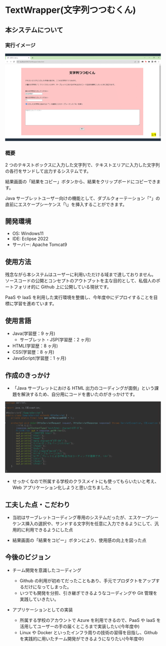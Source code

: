 # TextWrapper(文字列つつむくん)

## 本システムについて

### 実行イメージ

![gif](images/TextWrapper.gif)

### 概要

2 つのテキストボックスに入力した文字列で、テキストエリアに入力した文字列の各行をサンドして出力するシステムです。

結果画面の「結果をコピー」ボタンから、結果をクリップボードにコピーできます。

Java サーブレットユーザー向けの機能として、ダブルクォーテーション「"」の直前にエスケープシーケンス「\」を挿入することができます。

## 開発環境

- OS: Windows11
- IDE: Eclipse 2022
- サーバー: Apache Tomcat9

## 使用方法

残念ながら本システムはユーザーに利用いただける域まで達しておりません。  
ソースコードの公開とコンセプトのアウトプットを主な目的として、私個人のポートフォリオ的に Github 上に公開している現状です。

PaaS や IaaS を利用した実行環境を整備し、今年度中にデプロイすることを目標に学習を進めています。

## 使用言語

- Java(学習歴：9 ヶ月)
  - サーブレット・JSP(学習歴：2 ヶ月)
- HTML(学習歴：8 ヶ月)
- CSS(学習歴：8 ヶ月)
- JavaScript(学習歴：1 ヶ月)

## 作成のきっかけ

- 「Java サーブレットにおける HTML 出力のコーディングが面倒」という課題を解決するため、自分用にコードを書いたのがきっかけです。

![png](images/ServletCodingSample.png)

- せっかくなので所属する学校のクラスメイトにも使ってもらいたいと考え、Web アプリケーション化しようと思い立ちました。

## 工夫した点・こだわり

- 当初はサーブレットコーディング専用のシステムだったが、エスケープシーケンス挿入の選択や、サンドする文字列を任意に入力できるようにして、汎用的に利用できるようにした点

- 結果画面の「結果をコピー」ボタンにより、使用感の向上を図った点

## 今後のビジョン

- チーム開発を意識したコーディング

  - Github の利用が初めてだったこともあり、手元でプロダクトをアップするだけになってしまった。
  - いつでも開発を分担、引き継ぎできるようなコーディングや Git 管理を実践していきたい。

- アプリケーションとしての実装
  - 所属する学校のアカウントで Azure を利用できるので、PaaS や IaaS を活用してユーザーの手の届くところまで実装したい(今年度中)
  - Linux や Docker といったインフラ周りの技術の習得を目指し、Github を実践的に用いたチーム開発ができるようになりたい(今年度中)
